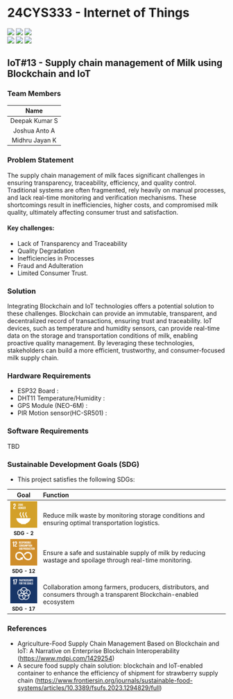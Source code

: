 # 24CYS333 - Internet of Things
![](https://img.shields.io/badge/Batch-22CYS-lightgreen) ![](https://img.shields.io/badge/UG-blue) ![](https://img.shields.io/badge/Subject-IoT-blue)
<br/>
![](https://img.shields.io/badge/Lecture-2-orange) ![](https://img.shields.io/badge/Practical-3-orange) ![](https://img.shields.io/badge/Credits-3-orange) <br/>

## IoT#13 - Supply chain management of Milk using Blockchain and IoT
### Team Members
| Name |
|:----------:|
| Deepak Kumar S| 
| Joshua Anto A |
| Midhru Jayan K|

### Problem Statement
The supply chain management of milk faces significant challenges in ensuring transparency, traceability, efficiency, and quality control. Traditional systems are often fragmented, rely heavily on manual processes, and lack real-time monitoring and verification mechanisms. These shortcomings result in inefficiencies, higher costs, and compromised milk quality, ultimately affecting consumer trust and satisfaction.
#### Key challenges:
- Lack of Transparency and Traceability
- Quality Degradation
- Inefficiencies in Processes
- Fraud and Adulteration
- Limited Consumer Trust.
### Solution
Integrating Blockchain and IoT technologies offers a potential solution to these challenges. Blockchain can provide an immutable, transparent, and decentralized record of transactions, ensuring trust and traceability. IoT devices, such as temperature and humidity sensors, can provide real-time data on the storage and transportation conditions of milk, enabling proactive quality management. By leveraging these technologies, stakeholders can build a more efficient, trustworthy, and consumer-focused milk supply chain.
### Hardware Requirements
- ESP32 Board : 
- DHT11 Temperature/Humidity :
- GPS Module (NEO-6M) : 
- PIR Motion sensor(HC-SR501) :
### Software Requirements
TBD
### Sustainable Development Goals (SDG)

- This project satisfies the following SDGs:

| **Goal** | **Function** |
|:--------:|:------------|
|<div style="text-align: center;"><img src="Images/SDG2.png" alt="Alt text for image 1" width="100"><br><small> **SDG - 2** </small></div>| Reduce milk waste by monitoring storage conditions and ensuring optimal transportation logistics.|
|<div style="text-align: center;"><img src="Images/SDG12.png" alt="Alt text for image 1" width="100"><br><small> **SDG - 12** </small></div>| Ensure a safe and sustainable supply of milk by reducing wastage and spoilage through real-time monitoring.|
|<div style="text-align: center;"><img src="Images/SDG17.png" alt="Alt text for image 1" width="100"><br><small> **SDG - 17** </small></div>| Collaboration among farmers, producers, distributors, and consumers through a transparent Blockchain-enabled ecosystem|

### References
- Agriculture-Food Supply Chain Management Based on Blockchain and IoT: A Narrative on Enterprise Blockchain Interoperability (https://www.mdpi.com/1429254)
- A secure food supply chain solution: blockchain and IoT-enabled container to enhance the efficiency of shipment for strawberry supply chain (https://www.frontiersin.org/journals/sustainable-food-systems/articles/10.3389/fsufs.2023.1294829/full) 
